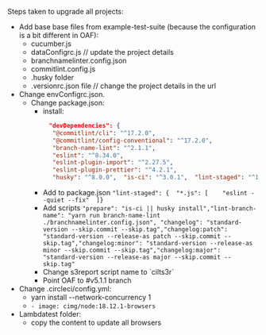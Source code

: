 Steps taken to upgrade all projects:

- Add base base files from example-test-suite (because the configuration is a bit different in OAF):
    - cucumber.js
    - dataConfigrc.js // update the project details
    - branchnamelinter.config.json
    - commitlint.config.js
    - .husky folder
    - .versionrc.json file // change the project details in the url
- Change envConfigrc.json.
  - Change package.json:
      - install: 
    ``` json
         "devDependencies": {
          "@commitlint/cli": "^17.2.0",
          "@commitlint/config-conventional": "^17.2.0",
          "branch-name-lint": "^2.1.1",
          "eslint": "^8.34.0",
          "eslint-plugin-import": "^2.27.5",
          "eslint-plugin-prettier": "^4.2.1",
          "husky": "^8.0.0",  "is-ci": "^3.0.1",  "lint-staged": "^13.0.3", "standard-version": "^9.5.0" }`
      ```
      - Add to package.json `"lint-staged": {  "*.js": [    "eslint --quiet --fix"  ]}`
      - Add scripts `"prepare": "is-ci || husky install","lint-branch-name": "yarn run branch-name-lint ./branchnamelinter.config.json", "changelog": "standard-version --skip.commit --skip.tag","changelog:patch": "standard-version --release-as patch --skip.commit --skip.tag","changelog:minor": "standard-version --release-as minor --skip.commit --skip.tag","changelog:major": "standard-version --release-as major --skip.commit --skip.tag"`
      - Change s3report script name to \`cilts3r\`
      - Point OAF to #v5.1.1 branch
- Change .circleci/config.yml:
    - yarn install --network-concurrency 1
    - `- image: cimg/node:18.12.1-browsers`
- Lambdatest folder:
    - copy the content to update all browsers